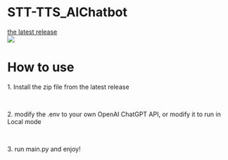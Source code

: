 # STT-TTS_AIChatbot
[the latest release](https://github.com/tionlab/STT-TTS_AIChatbot/releases/tag/Main_Relases/)
<br/>
<img src="https://static.wikia.nocookie.net/undertale/images/7/7b/Temmie_battle_idle.gif/revision/latest/scale-to-width/360?cb=20151206115948)https://static.wikia.nocookie.net/undertale/images/7/7b/Temmie_battle_idle.gif/revision/latest/scale-to-width/360?cb=20151206115948">
</p>


<h1>How to use</h1>
<p>1. Install the zip file from the latest release</p> 
<br/>
<p>
2. modify the .env to your own OpenAI ChatGPT API, or modify it to run in Local mode
</p>
<br/>
<p>
3. run main.py and enjoy!
</p>
